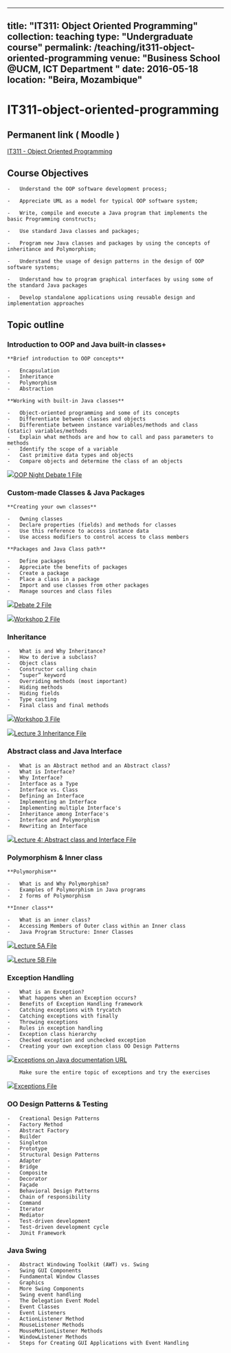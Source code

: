 
---
title: "IT311: Object Oriented Programming"
collection: teaching
type: "Undergraduate course"
permalink: /teaching/it311-object-oriented-programming
venue: "Business School @UCM, ICT Department "
date: 2016-05-18
location: "Beira, Mozambique"
---
# IT311-object-oriented-programming


## Permanent link ( Moodle )
 [IT311 - Object Oriented Programming](http://portal.ucm.ac.mz/moodle/enrol/index.php?id=80&lang=en "Object Oriented Programming")

## Course Objectives
    
    -   Understand the OOP software development process;
        
    -   Appreciate UML as a model for typical OOP software system;
        
    -   Write, compile and execute a Java program that implements the basic Programming constructs;
        
    -   Use standard Java classes and packages;
        
    -   Program new Java classes and packages by using the concepts of inheritance and Polymorphism;
        
    -   Understand the usage of design patterns in the design of OOP software systems;
        
    -   Understand how to program graphical interfaces by using some of the standard Java packages
        
    -   Develop standalone applications using reusable design and implementation approaches
        
    
## Topic outline
    
### Introduction to OOP and Java built-in classes+
    
    **Brief introduction to OOP concepts**
    
    -   Encapsulation
    -   Inheritance
    -   Polymorphism
    -   Abstraction
    
    **Working with built-in Java classes**
    
    -   Object-oriented programming and some of its concepts
    -   Differentiate between classes and objects
    -   Differentiate between instance variables/methods and class (static) variables/methods
    -   Explain what methods are and how to call and pass parameters to methods
    -   Identify the scope of a variable
    -   Cast primitive data types and objects
    -   Compare objects and determine the class of an objects
    
[![ ](http://portal.ucm.ac.mz/moodle/theme/image.php/boost/core/1527058911/f/pdf-24)OOP Night Debate 1 File](http://portal.ucm.ac.mz/moodle/mod/resource/view.php?id=12033)
        
    
### Custom-made Classes & Java Packages
    
    **Creating your own classes**
    
    -   Owning classes
    -   Declare properties (fields) and methods for classes
    -   Use this reference to access instance data
    -   Use access modifiers to control access to class members
    
    **Packages and Java Class path**
    
    -   Define packages
    -   Appreciate the benefits of packages
    -   Create a package
    -   Place a class in a package
    -   Import and use classes from other packages
    -   Manage sources and class files
    
[![ ](http://portal.ucm.ac.mz/moodle/theme/image.php/boost/core/1527058911/f/pdf-24)Debate 2  File](http://portal.ucm.ac.mz/moodle/mod/resource/view.php?id=12034)
        
[![ ](http://portal.ucm.ac.mz/moodle/theme/image.php/boost/core/1527058911/f/archive-24)Workshop 2 File](http://portal.ucm.ac.mz/moodle/mod/resource/view.php?id=12341)
        
    
### Inheritance
    
    -   What is and Why Inheritance?
    -   How to derive a subclass?
    -   Object class
    -   Constructor calling chain
    -   “super” keyword
    -   Overriding methods (most important)
    -   Hiding methods
    -   Hiding fields
    -   Type casting
    -   Final class and final methods
    
[![ ](http://portal.ucm.ac.mz/moodle/theme/image.php/boost/core/1527058911/f/archive-24)Workshop 3 File](http://portal.ucm.ac.mz/moodle/mod/resource/view.php?id=12342)
        
[![ ](http://portal.ucm.ac.mz/moodle/theme/image.php/boost/core/1527058911/f/pdf-24)Lecture 3 Inheritance File](http://portal.ucm.ac.mz/moodle/mod/resource/view.php?id=12349)
        
    
### Abstract class and Java Interface
    
    -   What is an Abstract method and an Abstract class?
    -   What is Interface?
    -   Why Interface?
    -   Interface as a Type
    -   Interface vs. Class
    -   Defining an Interface
    -   Implementing an Interface
    -   Implementing multiple Interface's
    -   Inheritance among Interface's
    -   Interface and Polymorphism
    -   Rewriting an Interface
    
[![ ](http://portal.ucm.ac.mz/moodle/theme/image.php/boost/core/1527058911/f/pdf-24)Lecture 4: Abstract class and Interface File](http://portal.ucm.ac.mz/moodle/mod/resource/view.php?id=12350)
        
    
### Polymorphism & Inner class
    
    **Polymorphism**
    
    -   What is and Why Polymorphism?
    -   Examples of Polymorphism in Java programs
    -   2 forms of Polymorphism
    
    **Inner class**
    
    -   What is an inner class?
    -   Accessing Members of Outer class within an Inner class
    -   Java Program Structure: Inner Classes
    
[![ ](http://portal.ucm.ac.mz/moodle/theme/image.php/boost/core/1527058911/f/pdf-24)Lecture 5A File](http://portal.ucm.ac.mz/moodle/mod/resource/view.php?id=12410)
        
[![ ](http://portal.ucm.ac.mz/moodle/theme/image.php/boost/core/1527058911/f/pdf-24)Lecture 5B File](http://portal.ucm.ac.mz/moodle/mod/resource/view.php?id=12409)
        
    
### Exception Handling
    
    -   What is an Exception?
    -   What happens when an Exception occurs?
    -   Benefits of Exception Handling framework
    -   Catching exceptions with trycatch
    -   Catching exceptions with finally
    -   Throwing exceptions
    -   Rules in exception handling
    -   Exception class hierarchy
    -   Checked exception and unchecked exception
    -   Creating your own exception class OO Design Patterns
    
[![ ](http://portal.ucm.ac.mz/moodle/theme/image.php/boost/url/1527058911/icon)Exceptions on Java documentation URL](http://portal.ucm.ac.mz/moodle/mod/url/view.php?id=12625)
        
        Make sure the entire topic of exceptions and try the exercises
        
[![ ](http://portal.ucm.ac.mz/moodle/theme/image.php/boost/core/1527058911/f/pdf-24)Exceptions File](http://portal.ucm.ac.mz/moodle/mod/resource/view.php?id=12866)
        
    
### OO Design Patterns & Testing
    
    -   Creational Design Patterns
    -   Factory Method
    -   Abstract Factory
    -   Builder
    -   Singleton
    -   Prototype
    -   Structural Design Patterns
    -   Adapter
    -   Bridge
    -   Composite
    -   Decorator
    -   Façade
    -   Behavioral Design Patterns
    -   Chain of responsibility
    -   Command
    -   Iterator
    -   Mediator
    -   Test-driven development
    -   Test-driven development cycle
    -   JUnit Framework
    
### Java Swing
    
    -   Abstract Windowing Toolkit (AWT) vs. Swing
    -   Swing GUI Components
    -   Fundamental Window Classes
    -   Graphics
    -   More Swing Components
    -   Swing event handling
    -   The Delegation Event Model
    -   Event Classes
    -   Event Listeners
    -   ActionListener Method
    -   MouseListener Methods
    -   MouseMotionListener Methods
    -   WindowListener Methods
    -   Steps for Creating GUI Applications with Event Handling